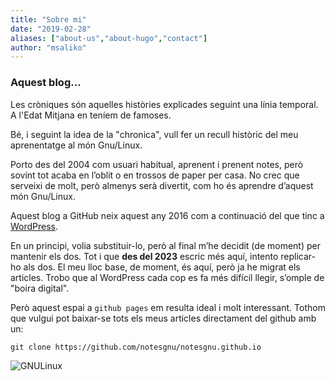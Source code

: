 ```yaml
---
title: "Sobre mi"
date: "2019-02-28"
aliases: ["about-us","about-hugo","contact"]
author: "msaliko"
---
```



### Aquest blog...
Les cròniques són aquelles històries explicades seguint una línia temporal. A l'Edat Mitjana en teníem de famoses.

Bé, i seguint la idea de la "chronica", vull fer un recull històric del meu aprenentatge al món Gnu/Linux.

Porto des del 2004 com usuari habitual, aprenent i prenent notes, però sovint tot acaba en l’oblit o en trossos de paper per casa. No crec que serveixi de molt, però almenys serà divertit, com ho és aprendre d’aquest món Gnu/Linux.

Aquest blog a GitHub neix aquest any 2016 com a continuació del que tinc a [WordPress](https://croniqueslinux.wordpress.com/).

En un principi, volia substituir-lo, però al final m’he decidit (de moment) per mantenir els dos. Tot i que **des del 2023** escric més aquí, intento replicar-ho als dos. El meu lloc base, de moment, és aquí, però ja he migrat els articles. Trobo que al WordPress cada cop es fa més difícil llegir, s’omple de "boira digital".

Però aquest espai a `github pages` em resulta ideal i molt interessant. Tothom que vulgui pot baixar-se tots els meus articles directament del github amb un:

	git clone https://github.com/notesgnu/notesgnu.github.io


![GNULinux](https://upload.wikimedia.org/wikipedia/commons/thumb/b/b0/NewTux.svg/67px-NewTux.svg.png)
